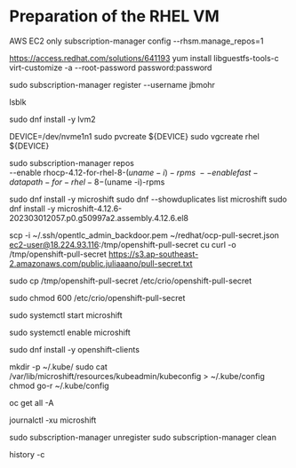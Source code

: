 # Preparation of the RHEL VM

AWS EC2 only
subscription-manager config --rhsm.manage_repos=1


https://access.redhat.com/solutions/641193
yum install libguestfs-tools-c
virt-customize -a <qcow2 image file name> --root-password password:password


sudo subscription-manager register --username jbmohr



lsblk

sudo dnf install -y lvm2

DEVICE=/dev/nvme1n1
sudo pvcreate      ${DEVICE}
sudo vgcreate rhel ${DEVICE}


sudo subscription-manager repos \
--enable rhocp-4.12-for-rhel-8-$(uname -i)-rpms \
--enable fast-datapath-for-rhel-8-$(uname -i)-rpms

sudo dnf install -y microshift
sudo dnf --showduplicates list microshift
sudo dnf install -y microshift-4.12.6-202303012057.p0.g50997a2.assembly.4.12.6.el8

scp -i ~/.ssh/opentlc_admin_backdoor.pem ~/redhat/ocp-pull-secret.json ec2-user@18.224.93.116:/tmp/openshift-pull-secret
cu
curl -o /tmp/openshift-pull-secret https://s3.ap-southeast-2.amazonaws.com/public.juliaaano/pull-secret.txt

sudo cp /tmp/openshift-pull-secret /etc/crio/openshift-pull-secret

sudo chmod 600 /etc/crio/openshift-pull-secret


sudo systemctl start microshift

sudo systemctl enable microshift


sudo dnf install -y openshift-clients

mkdir -p ~/.kube/
sudo cat /var/lib/microshift/resources/kubeadmin/kubeconfig > ~/.kube/config
chmod go-r ~/.kube/config

oc get all -A


journalctl -xu microshift


sudo subscription-manager unregister
sudo subscription-manager clean

history -c



